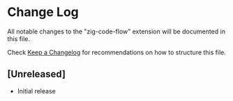 # Change Log

All notable changes to the "zig-code-flow" extension will be documented in this file.

Check [Keep a Changelog](http://keepachangelog.com/) for recommendations on how to structure this file.

## [Unreleased]

- Initial release